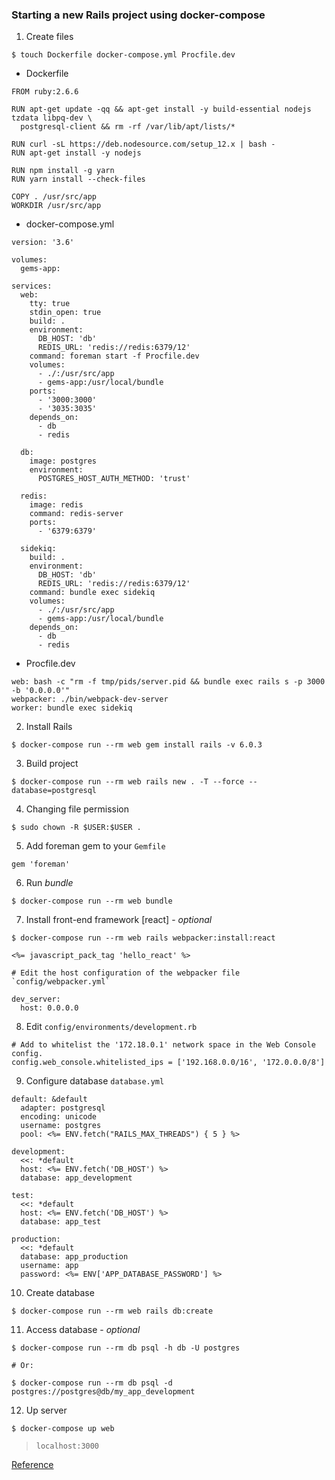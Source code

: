 ### Starting a new Rails project using docker-compose

1. Create files

```
$ touch Dockerfile docker-compose.yml Procfile.dev
```

* Dockerfile

```
FROM ruby:2.6.6

RUN apt-get update -qq && apt-get install -y build-essential nodejs tzdata libpq-dev \
  postgresql-client && rm -rf /var/lib/apt/lists/*

RUN curl -sL https://deb.nodesource.com/setup_12.x | bash -
RUN apt-get install -y nodejs

RUN npm install -g yarn
RUN yarn install --check-files

COPY . /usr/src/app
WORKDIR /usr/src/app
```

* docker-compose.yml

```
version: '3.6'

volumes:
  gems-app:

services:
  web:
    tty: true
    stdin_open: true
    build: .
    environment:
      DB_HOST: 'db'
      REDIS_URL: 'redis://redis:6379/12'
    command: foreman start -f Procfile.dev
    volumes:
      - ./:/usr/src/app
      - gems-app:/usr/local/bundle
    ports:
      - '3000:3000'
      - '3035:3035'
    depends_on:
      - db
      - redis

  db:
    image: postgres
    environment:
      POSTGRES_HOST_AUTH_METHOD: 'trust'

  redis:
    image: redis
    command: redis-server
    ports:
      - '6379:6379'

  sidekiq:
    build: .
    environment:
      DB_HOST: 'db'
      REDIS_URL: 'redis://redis:6379/12'
    command: bundle exec sidekiq
    volumes:
      - ./:/usr/src/app
      - gems-app:/usr/local/bundle
    depends_on:
      - db
      - redis
```

* Procfile.dev

```
web: bash -c "rm -f tmp/pids/server.pid && bundle exec rails s -p 3000 -b '0.0.0.0'"
webpacker: ./bin/webpack-dev-server
worker: bundle exec sidekiq
```

2. Install Rails

```
$ docker-compose run --rm web gem install rails -v 6.0.3
```

3. Build project

```
$ docker-compose run --rm web rails new . -T --force --database=postgresql
```

4. Changing file permission

```
$ sudo chown -R $USER:$USER .
```

5. Add foreman gem to your `Gemfile`

```
gem 'foreman'
```

6. Run *bundle*
```
$ docker-compose run --rm web bundle
```

7. Install front-end framework [react] - *optional*

```
$ docker-compose run --rm web rails webpacker:install:react

<%= javascript_pack_tag 'hello_react' %>

# Edit the host configuration of the webpacker file `config/webpacker.yml`

dev_server:
  host: 0.0.0.0
```

8. Edit `config/environments/development.rb`

```
# Add to whitelist the '172.18.0.1' network space in the Web Console config.
config.web_console.whitelisted_ips = ['192.168.0.0/16', '172.0.0.0/8']
```

9. Configure database `database.yml`

```
default: &default
  adapter: postgresql
  encoding: unicode
  username: postgres
  pool: <%= ENV.fetch("RAILS_MAX_THREADS") { 5 } %>

development:
  <<: *default
  host: <%= ENV.fetch('DB_HOST') %>
  database: app_development

test:
  <<: *default
  host: <%= ENV.fetch('DB_HOST') %>
  database: app_test

production:
  <<: *default
  database: app_production
  username: app
  password: <%= ENV['APP_DATABASE_PASSWORD'] %>
```

10. Create database

```
$ docker-compose run --rm web rails db:create
```

11. Access database - *optional*

```
$ docker-compose run --rm db psql -h db -U postgres

# Or:

$ docker-compose run --rm db psql -d postgres://postgres@db/my_app_development
```

12. Up server

```
$ docker-compose up web
```

> `localhost:3000`


[Reference](https://gist.github.com/erdostom/5dd400cbba17d44b52b2f74b038fcb85)
